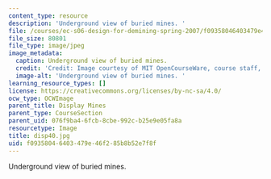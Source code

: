 ```yaml
---
content_type: resource
description: 'Underground view of buried mines. '
file: /courses/ec-s06-design-for-demining-spring-2007/f09358046403479e46f285b8b52e7f8f_disp40.jpg
file_size: 80801
file_type: image/jpeg
image_metadata:
  caption: Underground view of buried mines.
  credit: 'Credit: Image courtesy of MIT OpenCourseWare, course staff, and students.'
  image-alt: 'Underground view of buried mines. '
learning_resource_types: []
license: https://creativecommons.org/licenses/by-nc-sa/4.0/
ocw_type: OCWImage
parent_title: Display Mines
parent_type: CourseSection
parent_uid: 076f9ba4-6fcb-8cbe-992c-b25e9e05fa8a
resourcetype: Image
title: disp40.jpg
uid: f0935804-6403-479e-46f2-85b8b52e7f8f
---
```

Underground view of buried mines. 